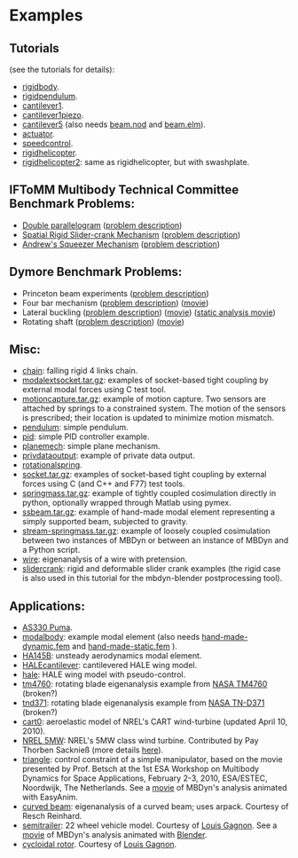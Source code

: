 ---
---
# Examples

## Tutorials 
(see the tutorials for details):

* [rigidbody](https://github.com/mmorandi/MBDyn-web/raw/main/userfiles/documents/examples/rigidbody). 
* [rigidpendulum](https://github.com/mmorandi/MBDyn-web/raw/main/userfiles/documents/examples/rigidpendulum). 
* [cantilever1](https://github.com/mmorandi/MBDyn-web/raw/main/userfiles/documents/examples/cantilever1). 
* [cantilever1piezo](https://github.com/mmorandi/MBDyn-web/raw/main/userfiles/documents/examples/cantilever1piezo). 
* [cantilever5](https://github.com/mmorandi/MBDyn-web/raw/main/userfiles/documents/examples/cantilever5) 
  (also needs 
  [beam.nod](https://github.com/mmorandi/MBDyn-web/raw/main/userfiles/documents/examples/beam.nod) 
  and 
  [beam.elm](https://github.com/mmorandi/MBDyn-web/raw/main/userfiles/documents/examples/beam.elm)). 
* [actuator](https://github.com/mmorandi/MBDyn-web/raw/main/userfiles/documents/examples/actuator.mbd). 
* [speedcontrol](https://github.com/mmorandi/MBDyn-web/raw/main/userfiles/documents/examples/speedcontrol). 
* [rigidhelicopter](https://github.com/mmorandi/MBDyn-web/raw/main/userfiles/documents/examples/rigidhelicopter). 
* [rigidhelicopter2](https://github.com/mmorandi/MBDyn-web/raw/main/userfiles/documents/examples/rigidhelicopter2): same as rigidhelicopter, but with swashplate. 

## IFToMM Multibody Technical Committee Benchmark Problems:
* [Double parallelogram](https://github.com/mmorandi/MBDyn-web/raw/main/userfiles/documents/examples/6barmech) 
  ([problem description](http://www.iftomm-multibody.org/benchmark/problem/Double_four_bar_mechanism/)) 
* [Spatial Rigid Slider-crank Mechanism](https://github.com/mmorandi/MBDyn-web/raw/main/userfiles/documents/examples/srscm)
  ([problem description](http://www.iftomm-multibody.org/benchmark/problem/Spatial_rigid_slider-crank_mechanism/)) 
* [Andrew's Squeezer Mechanism](https://github.com/mmorandi/MBDyn-web/raw/main/userfiles/documents/examples/andrewssqueezer.zip) 
  ([problem description](http://www.iftomm-multibody.org/benchmark/problem/Andrews'_squeezer_mechanism/)) 

## Dymore Benchmark Problems:
* Princeton beam experiments ([problem description](http://www.dymoresolutions.com/Benchmarks/PrincetonBeam/HeadPrincetonBeam.html)) 
* Four bar mechanism ([problem description]())
  ([movie](https://home.aero.polimi.it/masarati/Download/mbdyn/images/fourbar.gif))
* Lateral buckling ([problem description](http://www.dymoresolutions.com/Benchmarks/LateralBuckling/HeadLateralBuckling.html))
  ([movie](https://home.aero.polimi.it/masarati/Download/mbdyn/images/lateralbuckling.gif))
  ([static analysis movie](https://home.aero.polimi.it/masarati/Download/mbdyn/images/lateralbuckling_static.gif))
* Rotating shaft ([problem description](http://www.dymoresolutions.com/Benchmarks/RotatingShaft/HeadRotatingShaft.html))
  ([movie](https://home.aero.polimi.it/masarati/Download/mbdyn/images/rotatingshaft.gif))

## Misc:
* [chain](https://github.com/mmorandi/MBDyn-web/raw/main/userfiles/documents/examples/chain):
  falling rigid 4 links chain. 
* [modalextsocket.tar.gz](https://github.com/mmorandi/MBDyn-web/raw/main/userfiles/documents/examples/modalextsocket.tar.gz):
  examples of socket-based tight coupling by external modal forces using C test tool. 
* [motioncapture.tar.gz](https://github.com/mmorandi/MBDyn-web/raw/main/userfiles/documents/examples/motioncapture.tar.gz):
  example of motion capture.  Two sensors are attached by springs to a constrained system. The motion of the sensors is prescribed; their location is updated to minimize motion mismatch. 
* [pendulum](https://github.com/mmorandi/MBDyn-web/raw/main/userfiles/documents/examples/pendulum):
  simple pendulum. 
* [pid](https://github.com/mmorandi/MBDyn-web/raw/main/userfiles/documents/examples/pid):
  simple PID controller example. 
* [planemech](https://github.com/mmorandi/MBDyn-web/raw/main/userfiles/documents/examples/planemech):
  simple plane mechanism. 
* [privdataoutput](https://github.com/mmorandi/MBDyn-web/raw/main/userfiles/documents/examples/privdataoutput):
  example of private data output. 
* [rotationalspring](https://github.com/mmorandi/MBDyn-web/raw/main/userfiles/documents/examples/rotationalspring). 
* [socket.tar.gz](https://github.com/mmorandi/MBDyn-web/raw/main/userfiles/documents/examples/socket.tar.gz):
  examples of socket-based tight coupling by external forces using C (and C++ and F77) test tools. 
* [springmass.tar.gz](https://github.com/mmorandi/MBDyn-web/raw/main/userfiles/documents/examples/springmass.tar.gz):
  example of tightly coupled cosimulation directly in python, optionally wrapped through Matlab using pymex. 
* [ssbeam.tar.gz](https://github.com/mmorandi/MBDyn-web/raw/main/userfiles/documents/examples/ssbeam.tar.gz):
  example of hand-made modal element representing a simply supported beam, subjected to gravity. 
* [stream-springmass.tar.gz](https://github.com/mmorandi/MBDyn-web/raw/main/userfiles/documents/examples/stream-springmass.tar.gz):
  example of loosely coupled cosimulation between two instances of MBDyn or between an instance of MBDyn and a Python script. 
* [wire](https://github.com/mmorandi/MBDyn-web/raw/main/userfiles/documents/examples/wire):
  eigenanalysis of a wire with pretension. 
* [slidercrank](https://github.com/mmorandi/MBDyn-web/raw/main/userfiles/documents/examples/slider_crank.zip):
  rigid and deformable slider crank examples (the rigid case is also used in this tutorial for the mbdyn-blender postprocessing tool). 

## Applications:
* [AS330 Puma](https://github.com/mmorandi/MBDyn-web/raw/main/userfiles/documents/examples/puma.tar.gz). 
* [modalbody](https://github.com/mmorandi/MBDyn-web/raw/main/userfiles/documents/examples/modalbody): 
  example modal element (also needs
  [hand-made-dynamic.fem](https://github.com/mmorandi/MBDyn-web/raw/main/userfiles/documents/examples/hand-made-dynamic.fem)
  and 
  [hand-made-static.fem](https://github.com/mmorandi/MBDyn-web/raw/main/userfiles/documents/examples/hand-made-static.fem)
  ). 
* [HA145B](https://github.com/mmorandi/MBDyn-web/raw/main/userfiles/documents/examples/ha145b.tar.gz):
  unsteady aerodynamics modal element.
* [HALEcantilever](https://github.com/mmorandi/MBDyn-web/raw/main/userfiles/documents/examples/HALEcantilever.tgz):
  cantilevered HALE wing model.
* [hale](https://github.com/mmorandi/MBDyn-web/raw/main/userfiles/documents/examples/hale.tgz):
  HALE wing model with pseudo-control.
* [tm4760](https://github.com/mmorandi/MBDyn-web/raw/main/userfiles/documents/examples/tm4760.tar.gz):
  rotating blade eigenanalysis example from [NASA TM4760](http://hdl.handle.net/2060/19970021351) (broken?)
* [tnd371](https://github.com/mmorandi/MBDyn-web/raw/main/userfiles/documents/examples/tnd371.tar.gz): 
  rotating blade eigenanalysis example from [NASA TN-D371](http://hdl.handle.net/2060/19890068582) (broken?)
* [cart0](https://github.com/mmorandi/MBDyn-web/raw/main/userfiles/documents/examples/cart0.tar.gz):
  aeroelastic model of NREL's CART wind-turbine (updated April 10, 2010).
* [NREL 5MW](https://github.com/mmorandi/MBDyn-web/raw/main/userfiles/documents/examples/MBDyn_model_NREL61.5.zip):
  NREL's 5MW class wind turbine. Contributed by Pay Thorben Sacknieß
  (more details [here](https://github.com/mmorandi/MBDyn-web/raw/main/userfiles/research/windturbine/DA-2010-02.pdf)).
* [triangle](https://github.com/mmorandi/MBDyn-web/raw/main/userfiles/documents/examples/triangle):
  control constraint of a simple manipulator, based on the movie presented by 
  Prof. Betsch at the 1st ESA Workshop on Multibody Dynamics for Space Applications, 
  February 2-3, 2010, ESA/ESTEC, Noordwijk, The Netherlands. 
  See a [movie](https://home.aero.polimi.it/masarati/Download/mbdyn/images/triangle2.gif)
  of MBDyn's analysis animated with EasyAnim.
* [curved beam](https://github.com/mmorandi/MBDyn-web/raw/main/userfiles/documents/examples/beam_3node.tar.gz):
  eigenanalysis of a curved beam; uses arpack. Courtesy of Resch Reinhard. 
* [semitrailer](https://github.com/mmorandi/MBDyn-web/raw/main/userfiles/documents/examples/semitrailerPub.tar.bz2):
  22 wheel vehicle model.
  Courtesy of [Louis Gagnon](https://lists.mbdyn.org/pipermail/mbdyn-users/2015-March/001556.html).
  See a [movie](https://github.com/mmorandi/MBDyn-web/raw/main/userfiles/documents/examples/animCamion.gif)
  of MBDyn's analysis animated with [Blender](https://www.blender.org/). 
* [cycloidal rotor](https://github.com/mmorandi/MBDyn-web/raw/main/userfiles/documents/examples/cycloidalRotor.tar.bz2).
  Courtesy of [Louis Gagnon](https://lists.mbdyn.org/pipermail/mbdyn-users/2015-March/001556.html). 
